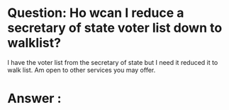 # Question: Ho wcan I reduce a secretary of state voter list down to walklist?
I have the voter list from the secretary of state but I need it reduced it to walk list. Am open to other services you may offer.

# Answer : 


